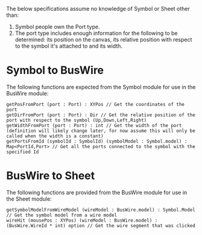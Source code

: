 The below specifications assume no knowledge of Symbol or Sheet other than:
1. Symbol people own the Port type.
2. The port type includes enough information for the following to be determined: its position on the canvas, its relative position with respect to the symbol it's attached to and its width.

# Symbol to BusWire

The following functions are expected from the Symbol module for use in the BusWire module:

```
getPosFromPort (port : Port) : XYPos // Get the coordinates of the port
getDirFromPort (port : Port) : Dir // Get the relative position of the port with respect to the symbol (Up,Down,Left,Right)
getWidthFromPort (port : Port) : int // Get the width of the port (definition will likely change later, for now assume this will only be called when the width is a constant)
getPortsFromId (symbolId : SymbolId) (symbolModel : Symbol.model) : Map<PortId,Port> // Get all the ports connected to the symbol with the specified Id
```

# BusWire to Sheet

The following functions are provided from the BusWire module for use in the Sheet module:

```
getSymbolModelFromWireModel (wireModel : BusWire.model) : Symbol.Model // Get the symbol model from a wire model
wireHit (mousePos : XYPos) (wireModel : BusWire.model) : (BusWire.WireId * int) option // Get the wire segment that was clicked
```
